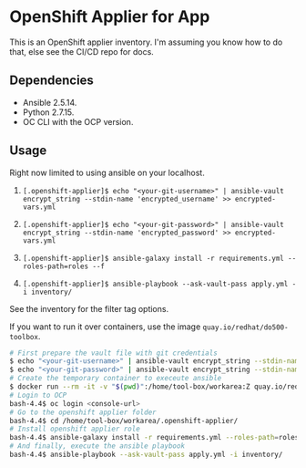 # OpenShift Applier for App

This is an OpenShift applier inventory. I'm assuming you know how to do that, else see the CI/CD repo for docs.

## Dependencies

* Ansible 2.5.14.
* Python 2.7.15.
* OC CLI with the OCP version.

## Usage

Right now limited to using ansible on your localhost.

1. `[.openshift-applier]$ echo "<your-git-username>" | ansible-vault encrypt_string --stdin-name 'encrypted_username' >> encrypted-vars.yml`

2. `[.openshift-applier]$ echo "<your-git-password>" | ansible-vault encrypt_string --stdin-name 'encrypted_password' >> encrypted-vars.yml`

3. `[.openshift-applier]$ ansible-galaxy install -r requirements.yml --roles-path=roles --f`

4. `[.openshift-applier]$ ansible-playbook --ask-vault-pass apply.yml -i inventory/`

See the inventory for the filter tag options.

If you want to run it over containers, use the image `quay.io/redhat/do500-toolbox`.

```bash
# First prepare the vault file with git credentials
$ echo "<your-git-username>" | ansible-vault encrypt_string --stdin-name 'encrypted_username' >> encrypted-vars.yml
$ echo "<your-git-password>" | ansible-vault encrypt_string --stdin-name 'encrypted_password' >> encrypted-vars.yml
# Create the temporary container to execeute ansible
$ docker run --rm -it -v "$(pwd)":/home/tool-box/workarea:Z quay.io/redhat/do500-toolbox /bin/bash
# Login to OCP
bash-4.4$ oc login <console-url>
# Go to the openshift applier folder
bash-4.4$ cd /home/tool-box/workarea/.openshift-applier/
# Install openshift applier role
bash-4.4$ ansible-galaxy install -r requirements.yml --roles-path=roles --f
# And finally, execute the ansible playbook
bash-4.4$ ansible-playbook --ask-vault-pass apply.yml -i inventory/
```
